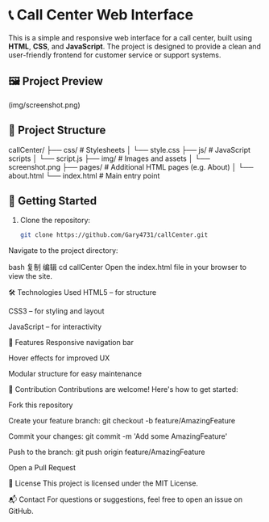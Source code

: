 # 📞 Call Center Web Interface

This is a simple and responsive web interface for a call center, built using **HTML**, **CSS**, and **JavaScript**. The project is designed to provide a clean and user-friendly frontend for customer service or support systems.

## 🖼️ Project Preview

(img/screenshot.png)

## 📁 Project Structure

callCenter/
├── css/ # Stylesheets
│ └── style.css
├── js/ # JavaScript scripts
│ └── script.js
├── img/ # Images and assets
│ └── screenshot.png
├── pages/ # Additional HTML pages (e.g. About)
│ └── about.html
└── index.html # Main entry point


## 🚀 Getting Started

1. Clone the repository:

   ```bash
   git clone https://github.com/Gary4731/callCenter.git


Navigate to the project directory:

bash
复制
编辑
cd callCenter
Open the index.html file in your browser to view the site.

🛠️ Technologies Used
HTML5 – for structure

CSS3 – for styling and layout

JavaScript – for interactivity

🎯 Features
Responsive navigation bar

Hover effects for improved UX

Modular structure for easy maintenance

🤝 Contribution
Contributions are welcome! Here's how to get started:

Fork this repository

Create your feature branch: git checkout -b feature/AmazingFeature

Commit your changes: git commit -m 'Add some AmazingFeature'

Push to the branch: git push origin feature/AmazingFeature

Open a Pull Request

📄 License
This project is licensed under the MIT License.

📬 Contact
For questions or suggestions, feel free to open an issue on GitHub.